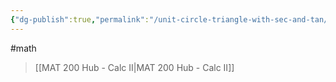 ```yaml
---
{"dg-publish":true,"permalink":"/unit-circle-triangle-with-sec-and-tan/","dgHomeLink":true,"dgPassFrontmatter":false,"dgShowLocalGraph":true}
---
```


#math 
> [[MAT 200 Hub - Calc II|MAT 200 Hub - Calc II]]

<style>
.container {font-family: sans-serif; text-align: center;}
.button-wrapper button {z-index: 1;height: 40px; width: 100px; margin: 10px;padding: 5px;}
.excalidraw .App-menu_top .buttonList { display: flex;}
.excalidraw-wrapper { height: 800px; margin: 50px; position: relative;}
:root[dir="ltr"] .excalidraw .layer-ui__wrapper .zen-mode-transition.App-menu_bottom--transition-left {transform: none;}
</style><script src="https://unpkg.com/react@17/umd/react.production.min.js"></script><script src="https://unpkg.com/react-dom@17/umd/react-dom.production.min.js"></script><script type="text/javascript" src="https://unpkg.com/@excalidraw/excalidraw@0.12.0/dist/excalidraw.production.min.js"></script><div id="Unit_circle_triangle_with_sec_and_tan_2023-01-12_1036.33.excalidraw.md1"></div><script>(function(){const InitialData={"type":"excalidraw","version":2,"source":"https://excalidraw.com","elements":[{"id":"HyCGiWGn6uvgF1zRi-mc9","type":"ellipse","x":-119.199951171875,"y":-161.44376373291016,"width":234.4000244140625,"height":234.4000244140625,"angle":0,"strokeColor":"#000000","backgroundColor":"transparent","fillStyle":"hachure","strokeWidth":1,"strokeStyle":"solid","roughness":0,"opacity":100,"groupIds":[],"strokeSharpness":"sharp","seed":882942622,"version":152,"versionNonce":1562828354,"isDeleted":false,"boundElements":null,"updated":1673548606724,"link":null,"locked":false},{"id":"zSqTm5bMb2sXtNKvSanZJ","type":"line","x":-177.60003662109375,"y":-43.04376983642578,"width":354.40008544921875,"height":0,"angle":0,"strokeColor":"#000000","backgroundColor":"transparent","fillStyle":"hachure","strokeWidth":1,"strokeStyle":"solid","roughness":0,"opacity":100,"groupIds":[],"strokeSharpness":"round","seed":1593165314,"version":115,"versionNonce":861823490,"isDeleted":false,"boundElements":null,"updated":1673548621908,"link":null,"locked":false,"points":[[0,0],[354.40008544921875,0]],"lastCommittedPoint":null,"startBinding":null,"endBinding":null,"startArrowhead":null,"endArrowhead":null},{"id":"cfG5XdH3tW9x4KB4aCYPU","type":"line","x":0,"y":-189.44376373291016,"width":1.9539925233402755e-14,"height":300.79998779296875,"angle":0,"strokeColor":"#000000","backgroundColor":"transparent","fillStyle":"hachure","strokeWidth":1,"strokeStyle":"solid","roughness":0,"opacity":100,"groupIds":[],"strokeSharpness":"round","seed":1490135198,"version":170,"versionNonce":762280706,"isDeleted":false,"boundElements":null,"updated":1673548618524,"link":null,"locked":false,"points":[[0,0],[-1.9539925233402755e-14,300.79998779296875]],"lastCommittedPoint":null,"startBinding":null,"endBinding":null,"startArrowhead":null,"endArrowhead":null},{"id":"qea1TzgQrwgOccJH1tn2_","type":"line","x":-1.5999755859375,"y":-42.243751525878906,"width":117.5999755859375,"height":188,"angle":0,"strokeColor":"#000000","backgroundColor":"transparent","fillStyle":"hachure","strokeWidth":1,"strokeStyle":"solid","roughness":0,"opacity":100,"groupIds":[],"strokeSharpness":"sharp","seed":1392955842,"version":380,"versionNonce":538339102,"isDeleted":false,"boundElements":null,"updated":1673548644871,"link":null,"locked":false,"points":[[0,0],[117.5999755859375,-188],[117.5999755859375,-0.79998779296875],[0,0]],"lastCommittedPoint":[-0.800048828125,3.20001220703125],"startBinding":null,"endBinding":null,"startArrowhead":null,"endArrowhead":null},{"id":"aDKCM6EL","type":"image","x":22.300018310546875,"y":-64.58752059936523,"width":8,"height":13,"angle":0,"strokeColor":"#000000","backgroundColor":"transparent","fillStyle":"hachure","strokeWidth":1,"strokeStyle":"solid","roughness":1,"opacity":100,"strokeSharpness":"sharp","seed":91260,"version":81,"versionNonce":1697979742,"updated":1673548656754,"isDeleted":false,"groupIds":[],"boundElements":[],"link":null,"locked":false,"fileId":"9f469e12b489cba56b8116fe0101902cf8a91881","scale":[1,1]},{"id":"AmMhQtvS","type":"image","x":126.9000244140625,"y":-142.8125114440918,"width":38,"height":13,"angle":0,"strokeColor":"#000000","backgroundColor":"transparent","fillStyle":"hachure","strokeWidth":1,"strokeStyle":"solid","roughness":1,"opacity":100,"strokeSharpness":"sharp","seed":74648,"version":149,"versionNonce":974521374,"updated":1673548667815,"isDeleted":false,"groupIds":[],"boundElements":[],"link":null,"locked":false,"fileId":"8e02001cc6a0db2f086835c6820f53155ea58d96","scale":[1,1]},{"id":"IjsalXEs","type":"image","x":23.199981689453125,"y":-173.6125144958496,"width":35,"height":13,"angle":0,"strokeColor":"#000000","backgroundColor":"transparent","fillStyle":"hachure","strokeWidth":1,"strokeStyle":"solid","roughness":1,"opacity":100,"strokeSharpness":"sharp","seed":3052,"version":136,"versionNonce":601080158,"updated":1673548684951,"isDeleted":false,"groupIds":[],"boundElements":[],"link":null,"locked":false,"fileId":"5d0e88cc4f78eb5802bfc6f9ac32ea190138f419","scale":[1,1]}],"appState":{"theme":"light","viewBackgroundColor":"#ffffff","currentItemStrokeColor":"#000000","currentItemBackgroundColor":"transparent","currentItemFillStyle":"hachure","currentItemStrokeWidth":1,"currentItemStrokeStyle":"solid","currentItemRoughness":0,"currentItemOpacity":100,"currentItemFontFamily":1,"currentItemFontSize":20,"currentItemTextAlign":"left","currentItemStrokeSharpness":"sharp","currentItemStartArrowhead":null,"currentItemEndArrowhead":"arrow","currentItemLinearStrokeSharpness":"sharp","gridSize":null,"colorPalette":{}},"files":{}};InitialData.scrollToContent=true;App=()=>{const e=React.useRef(null),t=React.useRef(null),[n,i]=React.useState({width:void 0,height:void 0});return React.useEffect(()=>{i({width:t.current.getBoundingClientRect().width,height:t.current.getBoundingClientRect().height});const e=()=>{i({width:t.current.getBoundingClientRect().width,height:t.current.getBoundingClientRect().height})};return window.addEventListener("resize",e),()=>window.removeEventListener("resize",e)},[t]),React.createElement(React.Fragment,null,React.createElement("div",{className:"excalidraw-wrapper",ref:t},React.createElement(ExcalidrawLib.Excalidraw,{ref:e,width:n.width,height:n.height,initialData:InitialData,viewModeEnabled:!0,zenModeEnabled:!0,gridModeEnabled:!1})))},excalidrawWrapper=document.getElementById("Unit_circle_triangle_with_sec_and_tan_2023-01-12_1036.33.excalidraw.md1");ReactDOM.render(React.createElement(App),excalidrawWrapper);})();</script>
